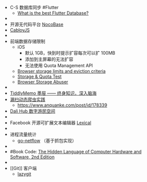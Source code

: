 - C-S 数据库同步 #Flutter
	- [What is the best Flutter Database?](https://greenrobot.org/news/flutter-databases-a-comprehensive-comparison/)
-
- 开源无代码平台 [NocoBase](https://www.nocobase.com/)
- [CabloyJS](https://cabloy.com/zh-cn/)
-
- 前端数据存储限制
	- iOS
		- 默认 1GB，快到时提示扩容每次可以扩 100MB
		- 添加到主屏幕的无法扩容
		- 无法使用 Quota Management API
	- [Browser storage limits and eviction criteria](https://developer.mozilla.org/en-US/docs/Web/API/IndexedDB_API/Browser_storage_limits_and_eviction_criteria#storage_limits)
	- [Storage & Quota Test](https://storage-quota.glitch.me/)
	- [Browser Storage Abuser](https://demo.agektmr.com/storage/)
-
- [TiddlyMemo 墨屉 —— 终身知识，深入脑海](https://zhuanlan.zhihu.com/p/493377540)
- [漏扫动态爬虫实践](https://static.anquanke.com/download/b/security-geek-2019-q2/article-14.html)
	- https://www.anquanke.com/post/id/178339
- [Dali Hub 数字游民空间](https://decohack.zhubai.love/posts/2145393764259717120?push_source_id=2087499887532363776&push_source_type=email)
-
- Facebook 开源可扩展文本编辑器 [Lexical](https://lexical.dev/)
-
- 进程流量统计
	- [go-netflow](https://pkg.go.dev/github.com/tehmaze/netflow) （基于抓包实现）
-
- #Book Code: [The Hidden Language of Computer Hardware and Software, 2nd Edition](https://www.microsoftpressstore.com/store/code-the-hidden-language-of-computer-hardware-and-software-9780137909100)
-
- [[Git]] 客户端
	- [lazygit](https://github.com/jesseduffield/lazygit)